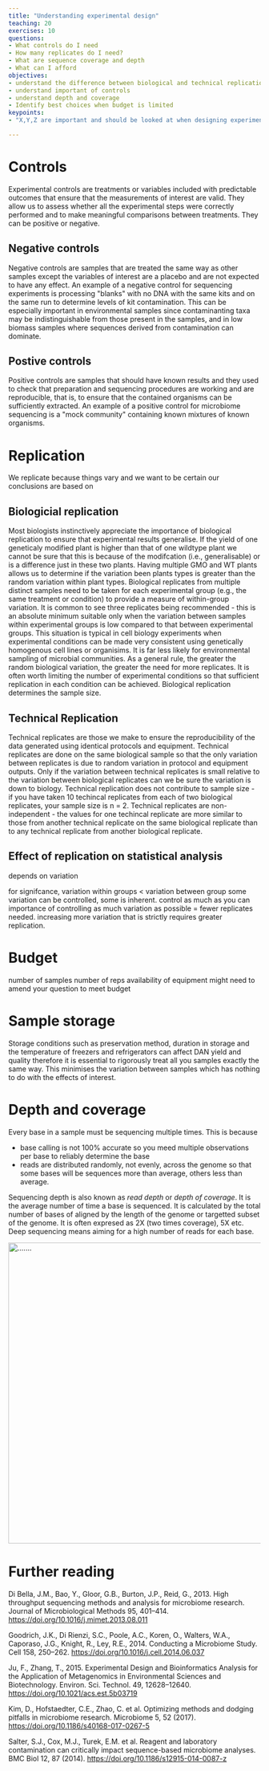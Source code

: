 ```yaml
---
title: "Understanding experimental design"
teaching: 20
exercises: 10
questions:
- What controls do I need
- How many replicates do I need?
- What are sequence coverage and depth
- What can I afford
objectives:
- understand the difference between biological and technical replication   
- understand important of controls
- understand depth and coverage
- Identify best choices when budget is limited
keypoints:
- "X,Y,Z are important and should be looked at when designing experiments"

---
```

# Controls

Experimental controls are treatments or variables included with predictable outcomes that ensure that the measurements of interest are valid. They allow us to assess whether all the experimental steps were correctly performed and to make meaningful comparisons between treatments. They can be positive or negative.

## Negative controls
Negative controls are samples that are treated the same way as other samples except the variables of interest are a placebo and are not expected to have any effect. An example of a negative control for sequencing experiments is processing "blanks" with no DNA with the same kits and on the same run to determine levels of kit contamination. This can be especially important in environmental samples since contaminanting taxa may be indistinguishable from those present in the samples, and in low biomass samples where sequences derived from contamination can dominate.

## Postive controls
Positive controls are samples that should have known results and they used to check that preparation and sequencing procedures are working and are reproducible, that is, to ensure that the contained organisms can be sufficiently extracted. An example of a positive control for microbiome sequencing is a "mock community" containing known mixtures of known organisms. 


# Replication
We replicate because things vary and we want to be certain our conclusions are based on 


## Biologicial replication
Most biologists instinctively appreciate the importance of biological replication to ensure that experimental results generalise. If the yield of one geneticaly modified plant is higher than that of one wildtype plant we cannot be sure that this is because of the modifcation (i.e., generalisable) or is a difference just in these two plants. Having multiple GMO and WT plants allows us to determine if the variation been plants types is greater than the random variation within plant types.
Biological replicates from multiple distinct samples need to be taken for each experimental group (e.g., the same treatment or condition) to provide a measure of within-group variation. It is common to see three replicates being recommended - this is an absolute minimum suitable only when the variation between samples within experimental groups is low compared to that between experimental groups. This situation is typical in cell biology experiments when experimental conditions can be made very consistent using genetically homogenous cell lines or organisims. It is far less likely for environmental sampling of microbial communities. As a general rule, the greater the random biological variation, the greater the need for more replicates. It is often worth limiting the number of experimental conditions so that sufficient replication in each condition can be achieved. 
Biological replication determines the sample size.

## Technical Replication
Technical replicates are those we make to ensure the reproducibility of the data generated using identical protocols and equipment. Technical replicates are done on the same biological sample so that the only variation between replicates is due to random variation in protocol and equipment outputs. Only if the variation between technical replicates is small relative to the variation between biological replicates can we be sure the variation is down to biology. Technical replication does not contribute to sample size - if you have taken 10 techincal replicates from each of two biological replicates, your sample size is n = 2. Technical replicates are non-independent - the values for one techincal replicate are more similar to those from another technical replicate on the same biological replicate than to any technical replicate from another biological replicate.


## Effect of replication on statistical analysis

depends on variation

for signifcance, variation within groups < variation between group
some variation can be controlled, some is inherent. control as much as you can
importance of controlling as much variation as possible = fewer replicates needed. increasing more variation that is strictly requires greater replication.




# Budget
number of samples
number of reps
availability of equipment
might need to amend your question to meet budget

# Sample storage
Storage conditions such as preservation method, duration in storage and the temperature of freezers and refrigerators can affect DAN yield and quality therefore it is essential to rigorously treat all you samples exactly the same way. This minimises the variation between samples which has nothing to do with the effects of interest.

# Depth and coverage
Every base in a sample must be sequencing multiple times. This is because
- base calling is not 100% accurate so you meed multiple observations per base to reliably determine the base
- reads are distributed randomly, not evenly, across the genome so that some bases will be sequences more than average, others less than average. 

Sequencing depth is also known as *read depth* or *depth of coverage*.  It is the average number of time a base is sequenced. It is calculated by the total number of bases of aligned by the length of the genome or targetted subset of the genome. It is often expresed as 2X (two times coverage), 5X etc. Deep sequencing means aiming for a high number of reads for each base.

<img align="center" width="600" src="{{ page.root }}/fig/coverage.png" alt=".......">


# Further reading


Di Bella, J.M., Bao, Y., Gloor, G.B., Burton, J.P., Reid, G., 2013. High throughput sequencing methods and analysis for microbiome research. Journal of Microbiological Methods 95, 401–414. https://doi.org/10.1016/j.mimet.2013.08.011

Goodrich, J.K., Di Rienzi, S.C., Poole, A.C., Koren, O., Walters, W.A., Caporaso, J.G., Knight, R., Ley, R.E., 2014. Conducting a Microbiome Study. Cell 158, 250–262. https://doi.org/10.1016/j.cell.2014.06.037

Ju, F., Zhang, T., 2015. Experimental Design and Bioinformatics Analysis for the Application of Metagenomics in Environmental Sciences and Biotechnology. Environ. Sci. Technol. 49, 12628–12640. https://doi.org/10.1021/acs.est.5b03719

Kim, D., Hofstaedter, C.E., Zhao, C. et al. Optimizing methods and dodging pitfalls in microbiome research. Microbiome 5, 52 (2017). https://doi.org/10.1186/s40168-017-0267-5

Salter, S.J., Cox, M.J., Turek, E.M. et al. Reagent and laboratory contamination can critically impact sequence-based microbiome analyses. BMC Biol 12, 87 (2014). https://doi.org/10.1186/s12915-014-0087-z
